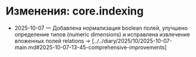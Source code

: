 # Изменения: core.indexing

- 2025-10-07 — Добавлена нормализация boolean полей, улучшено определение типов (numeric dimensions) и исправлена извлечение вложенных полей relations → [../../diary/2025/10/2025-10-07-main.md#2025-10-07-13-45-comprehensive-improvements]
